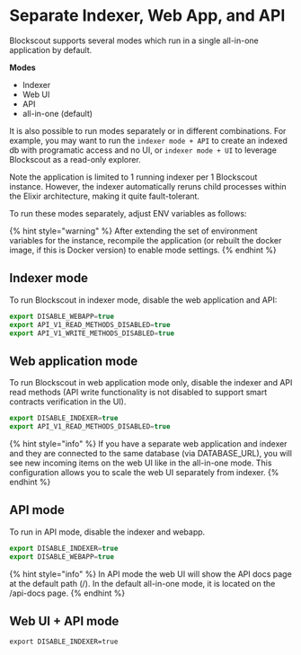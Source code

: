 # Separate Indexer, Web App, and API

Blockscout supports several modes which run in a single all-in-one application by default.

**Modes**

* Indexer
* Web UI
* API
* all-in-one (default)

It is also possible to run modes separately or in different combinations. For example, you may want to run the `indexer mode + API` to create an indexed db with programatic access and no UI, or `indexer mode + UI` to leverage Blockscout as a read-only explorer.

Note the application is limited to 1 running indexer per 1 Blockscout instance.  However, the indexer automatically reruns child processes within the Elixir architecture, making it quite fault-tolerant.&#x20;

To run these modes separately, adjust ENV variables as follows:

{% hint style="warning" %}
After extending the set of environment variables for the instance, recompile the application (or rebuilt the docker image, if this is Docker version) to enable mode settings.
{% endhint %}

## Indexer mode

To run Blockscout in indexer mode, disable the web application and API:

```javascript
export DISABLE_WEBAPP=true
export API_V1_READ_METHODS_DISABLED=true
export API_V1_WRITE_METHODS_DISABLED=true
```

## Web application mode

To run Blockscout in web application mode only, disable the indexer and API read methods (API write functionality is not disabled to support smart contracts verification in the UI).

```javascript
export DISABLE_INDEXER=true
export API_V1_READ_METHODS_DISABLED=true
```

{% hint style="info" %}
If you have a separate web application and indexer and they are connected to the same database (via DATABASE\_URL), you will see new incoming items on the web UI like in the all-in-one mode. This configuration allows you to scale the web UI separately from indexer.
{% endhint %}

## API mode

To run in API mode, disable the indexer and webapp.

```jsx
export DISABLE_INDEXER=true
export DISABLE_WEBAPP=true
```

{% hint style="info" %}
In API mode the web UI will show the API docs page at the default path (/). In the default all-in-one mode, it is located on the /api-docs page.
{% endhint %}

## Web UI + API mode

```
export DISABLE_INDEXER=true
```
